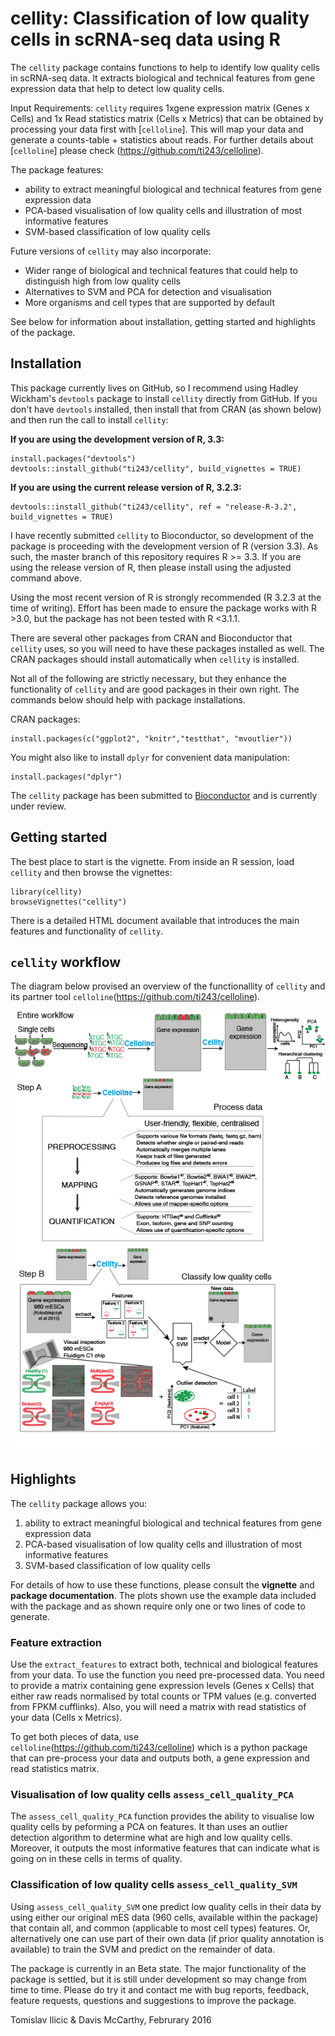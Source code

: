 # cellity: Classification of low quality cells in scRNA-seq data using R

The `cellity` package contains functions to help to identify low quality cells in scRNA-seq data. 
It extracts biological and technical features from gene expression data that help to detect low quality cells.

Input Requirements: 
`cellity` requires 1xgene expression matrix (Genes x Cells) and 1x Read statistics matrix (Cells x Metrics) that can be obtained by processing your data first with [`celloline`]. This will map your data and generate a counts-table + statistics about reads. For further details about [`celloline`] please check (https://github.com/ti243/celloline).

The package features:

* ability to extract meaningful biological and technical features from gene expression data
* PCA-based visualisation of low quality cells and illustration of most informative features
* SVM-based classification of low quality cells

Future versions of `cellity` may also incorporate:

* Wider range of biological and technical features that could help to distinguish high from low quality cells
* Alternatives to SVM and PCA for detection and visualisation 
* More organisms and cell types that are supported by default

See below for information about installation, getting started and highlights of the package.

## Installation
This package currently lives on GitHub, so I recommend using Hadley Wickham's
`devtools` package to install `cellity` directly from GitHub. If you don't have
`devtools` installed, then install that from CRAN (as shown below) and then run
the call to install `cellity`:

**If you are using the development version of R, 3.3:**
```{r}
install.packages("devtools")
devtools::install_github("ti243/cellity", build_vignettes = TRUE)
```

**If you are using the current release version of R, 3.2.3:**
```{r}
devtools::install_github("ti243/cellity", ref = "release-R-3.2", build_vignettes = TRUE)
```

I have recently submitted `cellity` to Bioconductor, so development of the 
package is proceeding with the development version of R (version 3.3). As such, 
the master branch of this repository requires R >= 3.3. If you are using the
release version of R, then please install using the adjusted command above.

Using the most recent version of R is strongly recommended (R 3.2.3 at the time
of writing). Effort has been made to ensure the package works with R >3.0, but
the package has not been tested with R <3.1.1.

There are several other packages from CRAN and Bioconductor that `cellity` uses,
so you will need to have these packages installed as well. The CRAN packages
should install automatically when `cellity` is installed.

Not all of the following are strictly necessary, but they enhance the
functionality of `cellity` and are good packages in their own right. The commands
below should help with package installations.

CRAN packages:

```{r}
install.packages(c("ggplot2", "knitr","testthat", "mvoutlier"))
```


You might also like to install `dplyr` for convenient data manipulation:

```{r}
install.packages("dplyr")
```

The `cellity` package has been submitted to 
[Bioconductor](http://bioconductor.org/) and is currently under review.


## Getting started

<!---
The best place to start is the [vignette](http://htmlpreview.github.io/?http://github.com/davismcc/scater/blob/master/vignettes/vignette.html).
-->

The best place to start is the vignette. From inside an R session, load `cellity`
and then browse the vignettes:

```{r}
library(cellity)
browseVignettes("cellity")
```

There is a detailed HTML document available that introduces the main features
and functionality of `cellity`.

## `cellity` workflow

The diagram below provised an overview of the functionallity of `cellity` and its partner tool `celloline`(https://github.com/ti243/celloline).

![Diagram outlining the cellity workflow](inst/cellity_overview.png)


## Highlights

The `cellity` package allows you:

1. ability to extract meaningful biological and technical features from gene expression data
2. PCA-based visualisation of low quality cells and illustration of most informative features
3. SVM-based classification of low quality cells

For details of how to use these functions, please consult the **vignette** and **package documentation**.  The plots shown use the example data included with the package and as shown require only one or two lines of code to generate.

### Feature extraction

Use the `extract_features` to extract both, technical and biological features from your data. To use the function you need pre-processed data. You need to provide a matrix containing gene expression levels (Genes x Cells) that either raw reads normalised by total counts or TPM values (e.g. converted from FPKM cufflinks). Also, you will need a matrix with read statistics of your data (Cells x Metrics). 

To get both pieces of data, use `celloline`(https://github.com/ti243/celloline) which is a python package that can pre-process your data and outputs both, a gene expression and read statistics matrix.

### Visualisation of low quality cells `assess_cell_quality_PCA`

The `assess_cell_quality_PCA` function provides the ability to visualise low quality cells by peforming a PCA on features. It than uses an outlier detection algorithm to determine what are high and low quality cells. Moreover, it outputs the most informative features that can indicate what is going on in these cells in terms of quality.

### Classification of low quality cells `assess_cell_quality_SVM`

Using `assess_cell_quality_SVM` one predict low quality cells in their data by using either our original mES data (960 cells, available within the package) that contain all, and common (applicable to most cell types) features. Or, alternatively one can use part of their own data (if prior quality annotation is available) to train the SVM and predict on the remainder of data.


The package is currently in an Beta state. The major functionality of the 
package is settled, but it is still under development so may change from time 
to time. Please do try it and contact me with bug reports, feedback, feature 
requests, questions and suggestions to improve the package.

Tomislav Ilicic & Davis McCarthy, Februrary 2016
